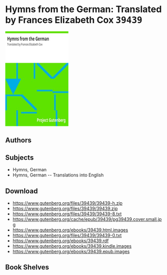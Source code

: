 # Hymns from the German: Translated by Frances Elizabeth Cox <kbd>39439</kbd>

![](./cover.medium.jpg "")

## Authors



## Subjects


 - Hymns, German
 - Hymns, German -- Translations into English

## Download


 - https://www.gutenberg.org/files/39439/39439-h.zip
 - https://www.gutenberg.org/files/39439/39439.zip
 - https://www.gutenberg.org/files/39439/39439-8.txt
 - https://www.gutenberg.org/cache/epub/39439/pg39439.cover.small.jpg
 - https://www.gutenberg.org/ebooks/39439.html.images
 - https://www.gutenberg.org/files/39439/39439-0.txt
 - https://www.gutenberg.org/ebooks/39439.rdf
 - https://www.gutenberg.org/ebooks/39439.kindle.images
 - https://www.gutenberg.org/ebooks/39439.epub.images

## Book Shelves


